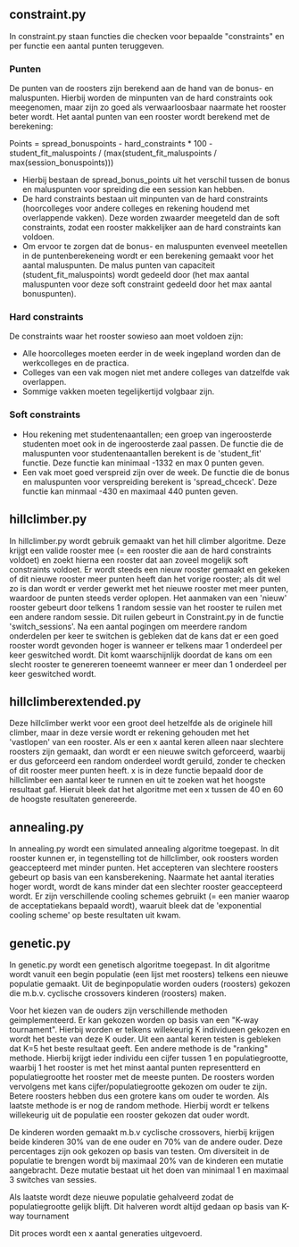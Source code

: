 ## constraint.py

In constraint.py staan functies die checken voor bepaalde "constraints" en per functie een aantal punten teruggeven.

### Punten
De punten van de roosters zijn berekend aan de hand van de bonus- en maluspunten. Hierbij worden de minpunten van de hard constraints ook meegenomen, maar zijn zo goed als verwaarloosbaar naarmate het rooster beter wordt.
Het aantal punten van een rooster wordt berekend met de berekening:

Points = spread_bonuspoints  - hard_constraints * 100  - student_fit_maluspoints / (max(student_fit_maluspoints / max(session_bonuspoints)))

- Hierbij bestaan de spread_bonus_points uit het verschil tussen de bonus en maluspunten voor spreiding die een session kan hebben.
- De hard constraints bestaan uit minpunten van de hard constraints (hoorcolleges voor andere colleges en rekening houdend met overlappende vakken). Deze worden zwaarder meegeteld dan de soft constraints, zodat een rooster makkelijker aan de hard constraints kan voldoen.
- Om ervoor te zorgen dat de bonus- en maluspunten evenveel meetellen in de puntenberekeneing wordt er een berekening gemaakt voor het aantal maluspunten. De malus punten van capaciteit (student_fit_maluspoints) wordt gedeeld door (het max aantal maluspunten voor deze soft constraint gedeeld door het max aantal bonuspunten). 


### Hard constraints
De constraints waar het rooster sowieso aan moet voldoen zijn:
- Alle hoorcolleges moeten eerder in de week ingepland worden dan de werkcolleges en de practica.
- Colleges van een vak mogen niet met andere colleges van datzelfde vak overlappen.
- Sommige vakken moeten tegelijkertijd volgbaar zijn.

### Soft constraints
- Hou rekening met studentenaantallen; een groep van ingeroosterde studenten moet ook in de ingeroosterde zaal passen. De functie die de maluspunten voor studentenaantallen berekent is de 'student_fit' functie. Deze functie kan minimaal -1332 en max 0 punten geven. 
- Een vak moet goed verspreid zijn over de week. De functie die de bonus en maluspunten voor verspreiding berekent is 'spread_chceck'. Deze functie kan minmaal -430 en maximaal 440 punten geven. 

## hillclimber.py

In hillclimber.py wordt gebruik gemaakt van het hill climber algoritme. Deze krijgt een valide rooster mee (= een rooster die aan de hard constraints voldoet) en zoekt hierna een rooster dat aan zoveel mogelijk soft constraints voldoet. Er wordt steeds een nieuw rooster gemaakt en gekeken of dit nieuwe rooster meer punten heeft dan het vorige rooster; als dit wel zo is dan wordt er verder gewerkt met het nieuwe rooster met meer punten, waardoor de punten steeds verder oplopen. Het aanmaken van een 'nieuw' rooster gebeurt door telkens 1 random sessie van het rooster te ruilen met een andere random sessie. Dit ruilen gebeurt in Constraint.py in de functie 'switch_sessions'. 
Na een aantal pogingen om meerdere random onderdelen per keer te switchen is gebleken dat de kans dat er een goed rooster wordt gevonden hoger is wanneer er telkens maar 1 onderdeel per keer geswitched wordt. Dit komt waarschijnlijk doordat de kans om een slecht rooster te genereren toeneemt wanneer er meer dan 1 onderdeel per keer geswitched wordt. 

## hillclimberextended.py

Deze hillclimber werkt voor een groot deel hetzelfde als de originele hill climber, maar in deze versie wordt er rekening gehouden met het 'vastlopen' van een rooster. Als er een x aantal keren alleen naar slechtere roosters zijn gemaakt, dan wordt er een nieuwe switch geforceerd, waarbij er dus geforceerd een random onderdeel wordt geruild, zonder te checken of dit rooster meer punten heeft. x is in deze functie bepaald door de hillclimber een aantal keer te runnen en uit te zoeken wat het hoogste resultaat gaf. Hieruit bleek dat het algoritme met een x tussen de 40 en 60 de hoogste resultaten genereerde. 

## annealing.py

In annealing.py wordt een simulated annealing algoritme toegepast. In dit rooster kunnen er, in tegenstelling tot de hillclimber, ook roosters worden geaccepteerd met minder punten. Het accepteren van slechtere roosters gebeurt op basis van een kansberekening. Naarmate het aantal iteraties hoger wordt, wordt de kans minder dat een slechter rooster geaccepteerd wordt. Er zijn verschillende cooling schemes gebruikt (= een manier waarop de acceptatiekans bepaald wordt), waaruit bleek dat de 'exponential cooling scheme' op beste resultaten uit kwam.

## genetic.py

In genetic.py wordt een genetisch algoritme toegepast. In dit algoritme wordt vanuit een begin populatie (een lijst met roosters) telkens een nieuwe populatie gemaakt. Uit de beginpopulatie worden ouders (roosters) gekozen die m.b.v. cyclische crossovers kinderen (roosters) maken.

Voor het kiezen van de ouders zijn verschillende methoden geimplementeerd. Er kan gekozen worden op basis van een "K-way tournament". Hierbij worden er telkens willekeurig K individueen gekozen en wordt het beste van deze K ouder. Uit een aantal keren testen is gebleken dat K=5 het beste resultaat geeft.
Een andere methode is de "ranking" methode. Hierbij krijgt ieder individu een cijfer tussen 1 en populatiegrootte, waarbij 1 het rooster is met het minst aantal punten representterd en populatiegrootte het rooster met de meeste punten. De roosters worden vervolgens met kans cijfer/populatiegrootte gekozen om ouder te zijn. Betere roosters hebben dus een grotere kans om ouder te worden.
Als laatste methode is er nog de random methode. Hierbij wordt er telkens willekeurig uit de populatie een rooster gekozen dat ouder wordt.

De kinderen worden gemaakt m.b.v cyclische crossovers, hierbij krijgen beide kinderen 30% van de ene ouder en 70% van de andere ouder. Deze percentages zijn ook gekozen op basis van testen. Om diversiteit in de populatie te brengen wordt bij maximaal 20% van de kinderen een mutatie aangebracht. Deze mutatie bestaat uit het doen van minimaal 1 en maximaal 3 switches van sessies.

Als laatste wordt deze nieuwe populatie gehalveerd zodat de populatiegrootte gelijk blijft. Dit halveren wordt altijd gedaan op basis van K-way tournament

Dit proces wordt een x aantal generaties uitgevoerd.
